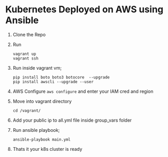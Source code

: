 # Kubernetes Deployed on AWS using Ansible

1. Clone the Repo

2. Run
    ```
    vagrant up
    vagrant ssh
    ```

3. Run inside vagrant vm;
    ```
    pip install boto boto3 botocore  --upgrade
    pip install awscli --upgrade --user
    ```

4. AWS Configure
   ```aws configure```
    and enter your IAM cred and region

5. Move into vagrant directory 
   ```
   cd /vagrant/
   ```

6. Add your public ip to all.yml file inside group_vars folder

7. Run ansible playbook;
    ```
    ansible-playbook main.yml
    ```

8. Thats it your k8s cluster is ready

